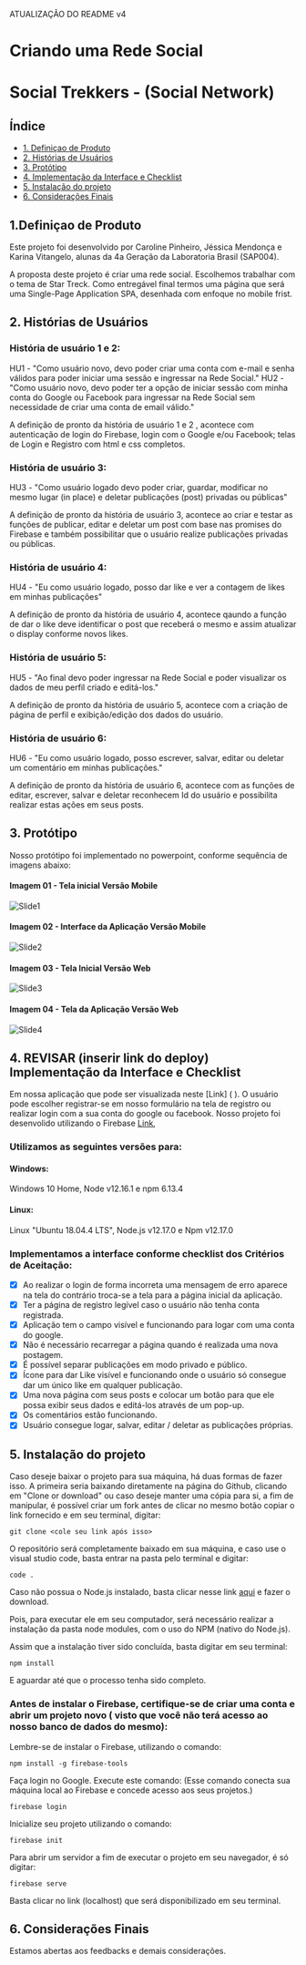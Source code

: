 ATUALIZAÇÃO DO README v4
# Criando uma Rede Social

# Social Trekkers - (Social Network)

## Índice

* [1. Definiçao de Produto](#1-definição-de-produto)
* [2. Histórias de Usuários](#2-histórias-de-usuários)
* [3. Protótipo](#3-prototipo)
* [4. Implementação da Interface e Checklist](#4-Implementação-da-interface-e-checklist)
* [5. Instalação do projeto](#3-Instalação-do-projeto)
* [6. Considerações Finais](#6-Considerações-Finais)

## 1.Definiçao de Produto
Este projeto foi desenvolvido por Caroline Pinheiro, Jéssica Mendonça e Karina Vitangelo, alunas da 4a Geração da Laboratoria Brasil (SAP004).

A proposta deste projeto é criar uma rede social. Escolhemos trabalhar com o tema de Star Treck. 
Como entregável final termos uma página que será uma Single-Page Application SPA, desenhada com enfoque no mobile frist.

## 2. Histórias de Usuários
### História de usuário 1 e 2:
HU1 - "Como usuário novo, devo poder criar uma conta com e-mail e senha válidos para poder iniciar uma sessão e ingressar na Rede Social."
HU2 - "Como usuário novo, devo poder ter a opção de iniciar sessão com minha conta do Google ou Facebook para ingressar na Rede Social sem necessidade de criar uma conta de email válido."

A definição de pronto da história de usuário 1 e 2 ,  acontece com autenticação de login do Firebase, login com o Google e/ou Facebook; telas de Login e Registro com html e css completos.

### História de usuário 3:
HU3 - "Como usuário logado devo poder criar, guardar, modificar no mesmo lugar (in place) e deletar publicações (post) privadas ou públicas"

A definição de pronto da história de usuário 3, acontece ao criar e testar as funções de  publicar, editar e deletar um post com base nas promises do Firebase e também possibilitar que o usuário realize publicações privadas ou públicas.

### História de usuário 4:
HU4 - "Eu como usuário logado, posso dar like e ver a contagem de likes em minhas publicações"

A definição de pronto da história de usuário 4, acontece qaundo a função de dar o like deve identificar o post que receberá o mesmo e assim atualizar o display conforme novos likes.

### História de usuário 5:
HU5 - "Ao final devo poder ingressar na Rede Social e poder visualizar os dados de meu perfil criado e editá-los."

A definição de pronto da história de usuário 5, acontece com a criação de página de perfil e exibição/edição dos dados do usuário.

### História de usuário 6:
HU6 - "Eu como usuário logado, posso escrever, salvar, editar ou deletar um comentário em minhas publicações."

A definição de pronto da história de usuário 6, acontece com as funções de editar, escrever, salvar e deletar reconhecem  Id do usuário e possibilita realizar estas ações  em seus posts.

## 3. Protótipo 
Nosso protótipo foi implementado no powerpoint, conforme sequência de imagens abaixo:

#### Imagem 01 - Tela inicial Versão Mobile
![Slide1](https://user-images.githubusercontent.com/61189470/84066025-b29ed480-a99b-11ea-9f7d-8086fcd0d7c7.png)

#### Imagem 02 - Interface da Aplicação Versão Mobile 
![Slide2](https://user-images.githubusercontent.com/61189470/84066035-b894b580-a99b-11ea-918c-c031dc99617c.png)

#### Imagem 03 - Tela Inicial Versão Web
![Slide3](https://user-images.githubusercontent.com/61189470/84066046-bc283c80-a99b-11ea-9a68-7501d1151418.png)

#### Imagem 04 - Tela da Aplicação Versão Web
![Slide4](https://user-images.githubusercontent.com/61189470/84066070-c34f4a80-a99b-11ea-8c2c-9a928d6f7288.png)

## 4. REVISAR (inserir link do deploy) Implementação da Interface e Checklist 
Em nossa aplicação que pode ser visualizada neste [Link] ( ). 
O usuário pode escolher registrar-se em nosso formulário na tela de registro ou realizar login com a sua conta do google ou facebook.
Nosso projeto foi desenvolido utilizando o Firebase [Link](https://firebase.google.com/?hl=pt-br),

### Utilizamos as seguintes versões para:
#### Windows:
Windows 10 Home, Node v12.16.1 e npm 6.13.4
#### Linux:
Linux "Ubuntu 18.04.4 LTS", Node.js v12.17.0 e Npm v12.17.0

### Implementamos a interface conforme checklist dos Critérios de Aceitação:
- [x] Ao realizar o login de forma incorreta uma mensagem de erro aparece na tela do contrário troca-se a tela para a página inicial da aplicação.
- [x] Ter a página de registro legível caso o usuário não tenha conta registrada.
- [x] Aplicação tem o campo visível e funcionando para logar com uma conta do google.
- [x] Não é necessário recarregar a página quando é realizada uma nova postagem.
- [x] É possível separar publicações em modo privado e público.
- [x] Ícone para dar Like visível e funcionando onde o usuário só consegue dar um único like em qualquer publicação.
- [x] Uma nova página com seus posts e colocar um botão para que ele possa exibir seus dados e editá-los através de um pop-up.
- [x] Os comentários estão funcionando.
- [x] Usuário consegue logar, salvar, editar / deletar as publicações próprias.

## 5. Instalação do projeto

Caso deseje baixar o projeto para sua máquina, há duas formas de fazer isso. A primeira seria baixando diretamente na página do Github, clicando em "Clone or download" ou caso deseje manter uma cópia para si, a fim de manipular, é possível criar um fork antes de clicar no mesmo botão copiar o link fornecido e em seu terminal, digitar:

  `git clone <cole seu link após isso>`
  
O repositório será completamente baixado em sua máquina, e caso use o visual studio code, basta entrar na pasta pelo terminal e digitar:

  `code .`

Caso não possua o Node.js instalado, basta clicar nesse link [aqui](https://nodejs.org/pt-br/download/) e fazer o download.

Pois, para executar ele em seu computador, será necessário realizar a instalação da pasta node modules, com o uso do NPM (nativo do Node.js).

Assim que a instalação tiver sido concluída, basta digitar em seu terminal:

`npm install` 

E aguardar até que o processo tenha sido completo.

### Antes de instalar o Firebase, certifique-se de criar uma conta e abrir um projeto novo ( visto que você não terá acesso ao nosso banco de dados do mesmo):

Lembre-se de instalar o Firebase, utilizando o comando:

`npm install -g firebase-tools`

Faça login no Google. Execute este comando: (Esse comando conecta sua máquina local ao Firebase e concede acesso aos seus projetos.)

`firebase login`

Inicialize seu projeto utilizando o comando:

  `firebase init`

Para abrir um servidor a fim de executar o projeto em seu navegador, é só digitar:
  
  `firebase serve`

Basta clicar no link (localhost) que será  disponibilizado em seu terminal. 



## 6. Considerações Finais
Estamos abertas aos feedbacks e demais considerações.

